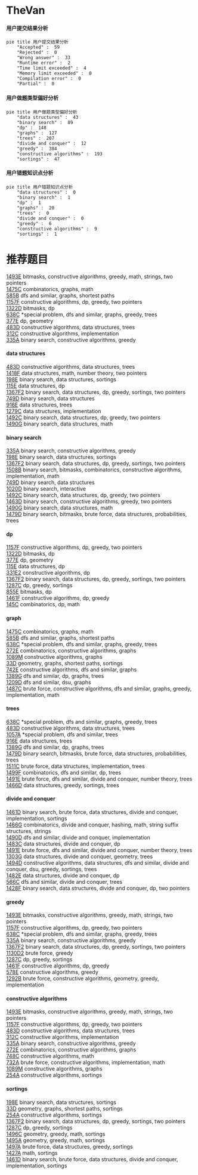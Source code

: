 # TheVan
<!-- tabs:start -->
#### **用户提交结果分析**

```mermaid
pie title 用户提交结果分析
    "Accepted" :  59
    "Rejected" :  0
    "Wrong answer" :  33
    "Runtime error" :  2
    "Time limit exceeded" :  4
    "Memory limit exceeded" :  0
    "Compilation error" :  0
    "Partial" :  0
```
#### **用户做题类型偏好分析**

```mermaid
pie title 用户做题类型偏好分析
    "data structures" :  43
    "binary search" :  89
    "dp" :  148
    "graphs" :  127
    "trees" :  207
    "divide and conquer" :  12
    "greedy" :  384
    "constructive algorithms" :  193
    "sortings" :  47
```
#### **用户错题知识点分析**

```mermaid
pie title 用户错题知识点分析
    "data structures" :  0
    "binary search" :  1
    "dp" :  1
    "graphs" :  20
    "trees" :  0
    "divide and conquer" :  0
    "greedy" :  6
    "constructive algorithms" :  9
    "sortings" :  1
```
<!-- tabs:end -->
# 推荐题目
[1493E](http://codeforces.com/problemset/problem/1493/E)		bitmasks,
                        constructive algorithms,
                        greedy,
                        math,
                        strings,
                        two pointers		  
[1475C](http://codeforces.com/problemset/problem/1475/C)		combinatorics,
                        graphs,
                        math		  
[585B](http://codeforces.com/problemset/problem/585/B)		dfs and similar,
                        graphs,
                        shortest paths		  
[1157F](http://codeforces.com/problemset/problem/1157/F)		constructive algorithms,
                        dp,
                        greedy,
                        two pointers		  
[1322D](http://codeforces.com/problemset/problem/1322/D)		bitmasks,
                        dp		  
[638C](http://codeforces.com/problemset/problem/638/C)		*special problem,
                        dfs and similar,
                        graphs,
                        greedy,
                        trees		  
[377E](http://codeforces.com/problemset/problem/377/E)		dp,
                        geometry		  
[483D](https://codeforces.com/contest/483/problem/D)		constructive algorithms,
                        data structures,
                        trees		  
[312C](https://codeforces.com/contest/312/problem/C)		constructive algorithms,
                        implementation		  
[335A](http://codeforces.com/problemset/problem/335/A)		binary search,
                        constructive algorithms,
                        greedy		  
<!-- tabs:start -->
#### **data structures**
[483D](https://codeforces.com/contest/483/problem/D)		constructive algorithms,
                        data structures,
                        trees		  
[1418F](http://codeforces.com/problemset/problem/1418/F)		data structures,
                        math,
                        number theory,
                        two pointers		  
[198E](http://codeforces.com/problemset/problem/198/E)		binary search,
                        data structures,
                        sortings		  
[115E](http://codeforces.com/problemset/problem/115/E)		data structures,
                        dp		  
[1367F2](http://codeforces.com/problemset/problem/1367/F2)		binary search,
                        data structures,
                        dp,
                        greedy,
                        sortings,
                        two pointers		  
[749D](http://codeforces.com/problemset/problem/749/D)		binary search,
                        data structures		  
[916E](http://codeforces.com/problemset/problem/916/E)		data structures,
                        trees		  
[1279C](http://codeforces.com/problemset/problem/1279/C)		data structures,
                        implementation		  
[1492C](http://codeforces.com/problemset/problem/1492/C)		binary search,
                        data structures,
                        dp,
                        greedy,
                        two pointers		  
[1490G](http://codeforces.com/problemset/problem/1490/G)		binary search,
                        data structures,
                        math		  
#### **binary search**
[335A](http://codeforces.com/problemset/problem/335/A)		binary search,
                        constructive algorithms,
                        greedy		  
[198E](http://codeforces.com/problemset/problem/198/E)		binary search,
                        data structures,
                        sortings		  
[1367F2](http://codeforces.com/problemset/problem/1367/F2)		binary search,
                        data structures,
                        dp,
                        greedy,
                        sortings,
                        two pointers		  
[1508B](http://codeforces.com/problemset/problem/1508/B)		binary search,
                        bitmasks,
                        combinatorics,
                        constructive algorithms,
                        implementation,
                        math		  
[749D](http://codeforces.com/problemset/problem/749/D)		binary search,
                        data structures		  
[1020D](https://codeforces.com/contest/1020/problem/D)		binary search,
                        interactive		  
[1492C](http://codeforces.com/problemset/problem/1492/C)		binary search,
                        data structures,
                        dp,
                        greedy,
                        two pointers		  
[1463D](http://codeforces.com/problemset/problem/1463/D)		binary search,
                        constructive algorithms,
                        greedy,
                        two pointers		  
[1490G](http://codeforces.com/problemset/problem/1490/G)		binary search,
                        data structures,
                        math		  
[1479D](http://codeforces.com/problemset/problem/1479/D)		binary search,
                        bitmasks,
                        brute force,
                        data structures,
                        probabilities,
                        trees		  
#### **dp**
[1157F](http://codeforces.com/problemset/problem/1157/F)		constructive algorithms,
                        dp,
                        greedy,
                        two pointers		  
[1322D](http://codeforces.com/problemset/problem/1322/D)		bitmasks,
                        dp		  
[377E](http://codeforces.com/problemset/problem/377/E)		dp,
                        geometry		  
[115E](http://codeforces.com/problemset/problem/115/E)		data structures,
                        dp		  
[331E2](http://codeforces.com/problemset/problem/331/E2)		constructive algorithms,
                        dp		  
[1367F2](http://codeforces.com/problemset/problem/1367/F2)		binary search,
                        data structures,
                        dp,
                        greedy,
                        sortings,
                        two pointers		  
[1287C](https://codeforces.com/contest/1287/problem/C)		dp,
                        greedy,
                        sortings		  
[855E](http://codeforces.com/problemset/problem/855/E)		bitmasks,
                        dp		  
[1461F](http://codeforces.com/problemset/problem/1461/F)		constructive algorithms,
                        dp,
                        greedy		  
[145C](http://codeforces.com/problemset/problem/145/C)		combinatorics,
                        dp,
                        math		  
#### **graph**
[1475C](http://codeforces.com/problemset/problem/1475/C)		combinatorics,
                        graphs,
                        math		  
[585B](http://codeforces.com/problemset/problem/585/B)		dfs and similar,
                        graphs,
                        shortest paths		  
[638C](http://codeforces.com/problemset/problem/638/C)		*special problem,
                        dfs and similar,
                        graphs,
                        greedy,
                        trees		  
[272E](http://codeforces.com/problemset/problem/272/E)		combinatorics,
                        constructive algorithms,
                        graphs		  
[1089M](http://codeforces.com/problemset/problem/1089/M)		constructive algorithms,
                        graphs		  
[33D](http://codeforces.com/problemset/problem/33/D)		geometry,
                        graphs,
                        shortest paths,
                        sortings		  
[742E](https://codeforces.com/contest/742/problem/E)		constructive algorithms,
                        dfs and similar,
                        graphs		  
[1389G](http://codeforces.com/problemset/problem/1389/G)		dfs and similar,
                        dp,
                        graphs,
                        trees		  
[1209D](http://codeforces.com/problemset/problem/1209/D)		dfs and similar,
                        dsu,
                        graphs		  
[1487C](http://codeforces.com/problemset/problem/1487/C)		brute force,
                        constructive algorithms,
                        dfs and similar,
                        graphs,
                        greedy,
                        implementation,
                        math		  
#### **trees**
[638C](http://codeforces.com/problemset/problem/638/C)		*special problem,
                        dfs and similar,
                        graphs,
                        greedy,
                        trees		  
[483D](https://codeforces.com/contest/483/problem/D)		constructive algorithms,
                        data structures,
                        trees		  
[1057A](http://codeforces.com/problemset/problem/1057/A)		*special problem,
                        dfs and similar,
                        trees		  
[916E](http://codeforces.com/problemset/problem/916/E)		data structures,
                        trees		  
[1389G](http://codeforces.com/problemset/problem/1389/G)		dfs and similar,
                        dp,
                        graphs,
                        trees		  
[1479D](http://codeforces.com/problemset/problem/1479/D)		binary search,
                        bitmasks,
                        brute force,
                        data structures,
                        probabilities,
                        trees		  
[1511C](http://codeforces.com/problemset/problem/1511/C)		brute force,
                        data structures,
                        implementation,
                        trees		  
[1499F](http://codeforces.com/problemset/problem/1499/F)		combinatorics,
                        dfs and similar,
                        dp,
                        trees		  
[1491E](http://codeforces.com/problemset/problem/1491/E)		brute force,
                        dfs and similar,
                        divide and conquer,
                        number theory,
                        trees		  
[1466D](http://codeforces.com/problemset/problem/1466/D)		data structures,
                        greedy,
                        sortings,
                        trees		  
#### **divide and conquer**
[1461D](http://codeforces.com/problemset/problem/1461/D)		binary search,
                        brute force,
                        data structures,
                        divide and conquer,
                        implementation,
                        sortings		  
[1466G](http://codeforces.com/problemset/problem/1466/G)		combinatorics,
                        divide and conquer,
                        hashing,
                        math,
                        string suffix structures,
                        strings		  
[1490D](http://codeforces.com/problemset/problem/1490/D)		dfs and similar,
                        divide and conquer,
                        implementation		  
[1483C](https://codeforces.com/contest/1483/problem/C)		data structures,
                        divide and conquer,
                        dp		  
[1491E](http://codeforces.com/problemset/problem/1491/E)		brute force,
                        dfs and similar,
                        divide and conquer,
                        number theory,
                        trees		  
[1303G](http://codeforces.com/problemset/problem/1303/G)		data structures,
                        divide and conquer,
                        geometry,
                        trees		  
[1494D](http://codeforces.com/problemset/problem/1494/D)		constructive algorithms,
                        data structures,
                        dfs and similar,
                        divide and conquer,
                        dsu,
                        greedy,
                        sortings,
                        trees		  
[1482E](http://codeforces.com/problemset/problem/1482/E)		data structures,
                        divide and conquer,
                        dp		  
[566C](http://codeforces.com/problemset/problem/566/C)		dfs and similar,
                        divide and conquer,
                        trees		  
[1428F](http://codeforces.com/problemset/problem/1428/F)		binary search,
                        data structures,
                        divide and conquer,
                        dp,
                        two pointers		  
#### **greedy**
[1493E](http://codeforces.com/problemset/problem/1493/E)		bitmasks,
                        constructive algorithms,
                        greedy,
                        math,
                        strings,
                        two pointers		  
[1157F](http://codeforces.com/problemset/problem/1157/F)		constructive algorithms,
                        dp,
                        greedy,
                        two pointers		  
[638C](http://codeforces.com/problemset/problem/638/C)		*special problem,
                        dfs and similar,
                        graphs,
                        greedy,
                        trees		  
[335A](http://codeforces.com/problemset/problem/335/A)		binary search,
                        constructive algorithms,
                        greedy		  
[1367F2](http://codeforces.com/problemset/problem/1367/F2)		binary search,
                        data structures,
                        dp,
                        greedy,
                        sortings,
                        two pointers		  
[1130D2](https://codeforces.com/contest/1130/problem/D2)		brute force,
                        greedy		  
[1287C](https://codeforces.com/contest/1287/problem/C)		dp,
                        greedy,
                        sortings		  
[1461F](http://codeforces.com/problemset/problem/1461/F)		constructive algorithms,
                        dp,
                        greedy		  
[578E](http://codeforces.com/problemset/problem/578/E)		constructive algorithms,
                        greedy		  
[1292B](http://codeforces.com/problemset/problem/1292/B)		brute force,
                        constructive algorithms,
                        geometry,
                        greedy,
                        implementation		  
#### **constructive algorithms**
[1493E](http://codeforces.com/problemset/problem/1493/E)		bitmasks,
                        constructive algorithms,
                        greedy,
                        math,
                        strings,
                        two pointers		  
[1157F](http://codeforces.com/problemset/problem/1157/F)		constructive algorithms,
                        dp,
                        greedy,
                        two pointers		  
[483D](https://codeforces.com/contest/483/problem/D)		constructive algorithms,
                        data structures,
                        trees		  
[312C](https://codeforces.com/contest/312/problem/C)		constructive algorithms,
                        implementation		  
[335A](http://codeforces.com/problemset/problem/335/A)		binary search,
                        constructive algorithms,
                        greedy		  
[272E](http://codeforces.com/problemset/problem/272/E)		combinatorics,
                        constructive algorithms,
                        graphs		  
[748C](http://codeforces.com/problemset/problem/748/C)		constructive algorithms,
                        math		  
[732A](http://codeforces.com/problemset/problem/732/A)		brute force,
                        constructive algorithms,
                        implementation,
                        math		  
[1089M](http://codeforces.com/problemset/problem/1089/M)		constructive algorithms,
                        graphs		  
[254A](http://codeforces.com/problemset/problem/254/A)		constructive algorithms,
                        sortings		  
#### **sortings**
[198E](http://codeforces.com/problemset/problem/198/E)		binary search,
                        data structures,
                        sortings		  
[33D](http://codeforces.com/problemset/problem/33/D)		geometry,
                        graphs,
                        shortest paths,
                        sortings		  
[254A](http://codeforces.com/problemset/problem/254/A)		constructive algorithms,
                        sortings		  
[1367F2](http://codeforces.com/problemset/problem/1367/F2)		binary search,
                        data structures,
                        dp,
                        greedy,
                        sortings,
                        two pointers		  
[1287C](https://codeforces.com/contest/1287/problem/C)		dp,
                        greedy,
                        sortings		  
[1496C](https://codeforces.com/contest/1496/problem/C)		geometry,
                        greedy,
                        math,
                        sortings		  
[1495A](http://codeforces.com/problemset/problem/1495/A)		geometry,
                        greedy,
                        math,
                        sortings		  
[1497A](http://codeforces.com/problemset/problem/1497/A)		brute force,
                        data structures,
                        greedy,
                        sortings		  
[1427A](http://codeforces.com/problemset/problem/1427/A)		math,
                        sortings		  
[1461D](http://codeforces.com/problemset/problem/1461/D)		binary search,
                        brute force,
                        data structures,
                        divide and conquer,
                        implementation,
                        sortings		  
<!-- tabs:end -->
